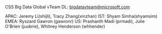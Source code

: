 CSS Big Data Global vTeam DL: <bigdatavteam@microsoft.com>

APAC: Jeremy Li(shijli), Tracy Zhang(xinzhan)
IST: Shyam Simha(shyamsim)
EMEA: Ryszard Gawron (gawronr)
US: Prashanth Madi (prmadi), Julie O'Brien (juobrie), Whitney Henderson (whhender)